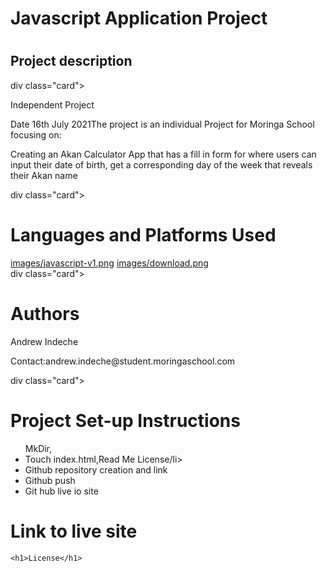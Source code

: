 <!DOCTYPE html>
<html>
  <meta charset="utf-8" />
  <head>
     <title>README</title>
     <div class="card">
      <div class="card-body">
  </head>
    <body>
    <div class="card">
     <div class="card-body">
    <h1>Javascript Application Project<h1>
     <h2>Project description</h2>
     </div>
     </div>
     div class="card">
      <div class="card-body">
    <p>Independent Project</p>
    <p>Date 16th July 2021</p?
    <p>The project is an individual Project for Moringa School focusing on:
     <p>Creating an Akan Calculator App that has a fill in form for where users can input their date of birth, get a corresponding day of the week that reveals their Akan name</p>
     </div>
     </div>
     div class="card">
      <div class="card-body">
    <h1>Languages and Platforms Used</h1>
    <a class="active" href="https://developer.mozilla.org/en-US/docs/Web/JavaScript">images/javascript-v1.png</a>
    <a class="active" href="https://atom.io/">images/download.png</a>
    </div>
    </div>
    div class="card">
     <div class="card-body">
    <h1> Authors</h1>
    <p>Andrew Indeche</p>
    <p>Contact:andrew.indeche@student.moringaschool.com</p>
    </div>
    </div>
    div class="card">
     <div class="card-body">
    <h1>Project Set-up Instructions</h1>
     <ul>
     <l1>MkDir,</li>
     <li>Touch index.html,Read Me License/li>
     <li>Github repository creation and link</li>
     <li>Github push</li>
     <li>Git hub live io site</li>
     </ul>
     </div>
     </div>
    <h1>Link to live site</h1>

    <h1>License</h1>
